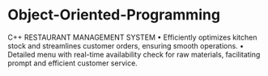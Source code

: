 # Object-Oriented-Programming
C++ RESTAURANT MANAGEMENT SYSTEM
• Efficiently optimizes kitchen stock and streamlines customer orders, ensuring smooth operations.
• Detailed menu with real-time availability check for raw materials, facilitating prompt and efficient
customer service.
